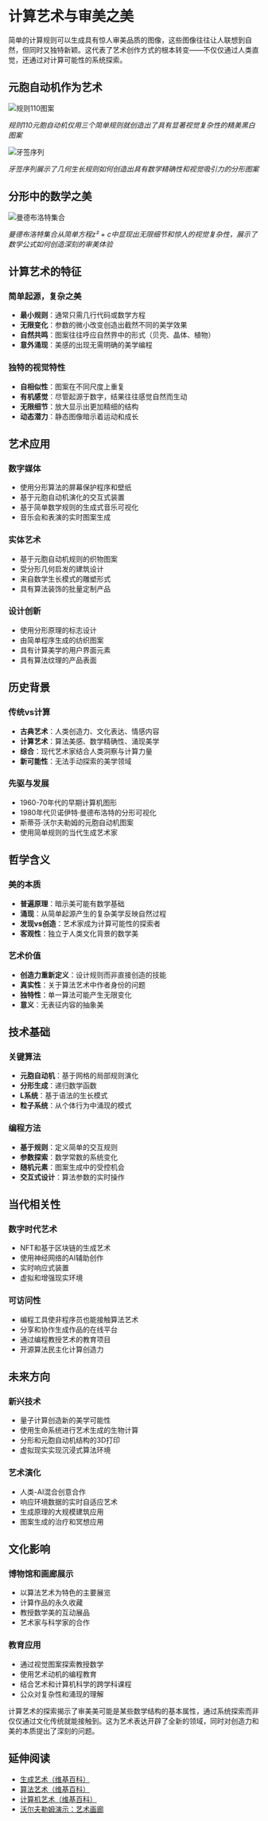 # 计算艺术与审美之美

简单的计算规则可以生成具有惊人审美品质的图像，这些图像往往让人联想到自然，但同时又独特新颖。这代表了艺术创作方式的根本转变——不仅仅通过人类直觉，还通过对计算可能性的系统探索。

## 元胞自动机作为艺术

![规则110图案](images/computational-art/rule-110-pattern.png)

*规则110元胞自动机仅用三个简单规则就创造出了具有显著视觉复杂性的精美黑白图案*

![牙签序列](images/computational-art/toothpick-sequence.svg)

*牙签序列展示了几何生长规则如何创造出具有数学精确性和视觉吸引力的分形图案*

## 分形中的数学之美

![曼德布洛特集合](images/computational-art/mandelbrot-set.png)

*曼德布洛特集合从简单方程z² + c中显现出无限细节和惊人的视觉复杂性，展示了数学公式如何创造深刻的审美体验*

## 计算艺术的特征

### 简单起源，复杂之美
- **最小规则**：通常只需几行代码或数学方程
- **无限变化**：参数的微小改变创造出截然不同的美学效果
- **自然共鸣**：图案往往呼应自然界中的形式（贝壳、晶体、植物）
- **意外涌现**：美感的出现无需明确的美学编程

### 独特的视觉特性
- **自相似性**：图案在不同尺度上重复
- **有机感觉**：尽管起源于数字，结果往往感觉自然而生动
- **无限细节**：放大显示出更加精细的结构
- **动态潜力**：静态图像暗示着运动和成长

## 艺术应用

### 数字媒体
- 使用分形算法的屏幕保护程序和壁纸
- 基于元胞自动机演化的交互式装置
- 基于简单数学规则的生成式音乐可视化
- 音乐会和表演的实时图案生成

### 实体艺术
- 基于元胞自动机规则的织物图案
- 受分形几何启发的建筑设计
- 来自数学生长模式的雕塑形式
- 具有算法装饰的批量定制产品

### 设计创新
- 使用分形原理的标志设计
- 由简单程序生成的纺织图案
- 具有计算美学的用户界面元素
- 具有算法纹理的产品表面

## 历史背景

### 传统vs计算
- **古典艺术**：人类创造力、文化表达、情感内容
- **计算艺术**：算法美感、数学精确性、涌现美学
- **综合**：现代艺术家结合人类洞察与计算力量
- **新可能性**：无法手动探索的美学领域

### 先驱与发展
- 1960-70年代的早期计算机图形
- 1980年代贝诺伊特·曼德布洛特的分形可视化
- 斯蒂芬·沃尔夫勒姆的元胞自动机图案
- 使用简单规则的当代生成艺术家

## 哲学含义

### 美的本质
- **普遍原理**：暗示美可能有数学基础
- **涌现**：从简单起源产生的复杂美学反映自然过程
- **发现vs创造**：艺术家成为计算可能性的探索者
- **客观性**：独立于人类文化背景的数学美

### 艺术价值
- **创造力重新定义**：设计规则而非直接创造的技能
- **真实性**：关于算法艺术中作者身份的问题
- **独特性**：单一算法可能产生无限变化
- **意义**：无表征内容的抽象美

## 技术基础

### 关键算法
- **元胞自动机**：基于网格的局部规则演化
- **分形生成**：递归数学函数
- **L系统**：基于语法的生长模式
- **粒子系统**：从个体行为中涌现的模式

### 编程方法
- **基于规则**：定义简单的交互规则
- **参数探索**：数学常数的系统变化
- **随机元素**：图案生成中的受控机会
- **交互式设计**：算法参数的实时操作

## 当代相关性

### 数字时代艺术
- NFT和基于区块链的生成艺术
- 使用神经网络的AI辅助创作
- 实时响应式装置
- 虚拟和增强现实环境

### 可访问性
- 编程工具使非程序员也能接触算法艺术
- 分享和协作生成作品的在线平台
- 通过编程教授艺术的教育项目
- 开源算法民主化计算创造力

## 未来方向

### 新兴技术
- 量子计算创造新的美学可能性
- 使用生命系统进行艺术生成的生物计算
- 分形和元胞自动机结构的3D打印
- 虚拟现实实现沉浸式算法环境

### 艺术演化
- 人类-AI混合创意合作
- 响应环境数据的实时自适应艺术
- 生成原理的大规模建筑应用
- 图案生成的治疗和冥想应用

## 文化影响

### 博物馆和画廊展示
- 以算法艺术为特色的主要展览
- 计算作品的永久收藏
- 教授数学美的互动展品
- 艺术家与科学家的合作

### 教育应用
- 通过视觉图案探索教授数学
- 使用艺术动机的编程教育
- 结合艺术和计算机科学的跨学科课程
- 公众对复杂性和涌现的理解

计算艺术的探索揭示了审美美可能是某些数学结构的基本属性，通过系统探索而非仅仅通过文化传统就能接触到。这为艺术表达开辟了全新的领域，同时对创造力和美的本质提出了深刻的问题。

## 延伸阅读

- [生成艺术（维基百科）](https://en.wikipedia.org/wiki/Generative_art)
- [算法艺术（维基百科）](https://en.wikipedia.org/wiki/Algorithmic_art)
- [计算机艺术（维基百科）](https://en.wikipedia.org/wiki/Computer_art)
- [沃尔夫勒姆演示：艺术画廊](https://demonstrations.wolfram.com/topics.html?topic=Art)
